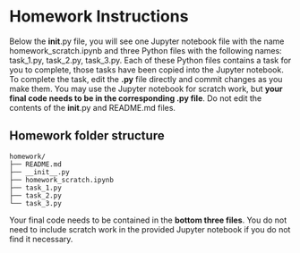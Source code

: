 # Homework Instructions

Below the __init__.py file, you will see one Jupyter notebook file with the name homework_scratch.ipynb and three Python files with the following names: task_1.py, task_2.py, task_3.py. Each of these Python files contains a task for you to complete, those tasks have been copied into the Jupyter notebook. To complete the task, edit the **.py** file directly and commit changes as you make them. You may use the Jupyter notebook for scratch work, but **your final code needs to be in the corresponding .py file**. Do not edit the contents of the __init__.py and README.md files.

## Homework folder structure
``` 
homework/
├── README.md
├── __init__.py
├── homework_scratch.ipynb
├── task_1.py
├── task_2.py
└── task_3.py
```
Your final code needs to be contained in the **bottom three files**. You do not need to include scratch work in the provided Jupyter notebook if you do not find it necessary.
